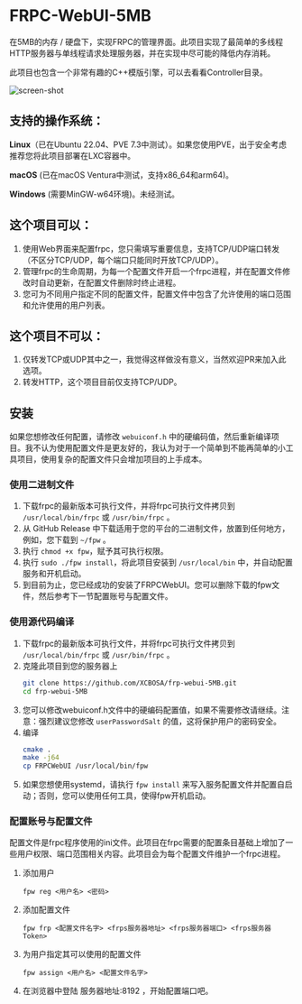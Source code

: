 # FRPC-WebUI-5MB
在5MB的内存 / 硬盘下，实现FRPC的管理界面。此项目实现了最简单的多线程HTTP服务器与单线程请求处理服务器，并在实现中尽可能的降低内存消耗。

此项目也包含一个非常有趣的C++模版引擎，可以去看看Controller目录。

![screen-shot](https://github.com/XCBOSA/frp-webui-5MB/blob/6879d14d89ef75c38c19e25954408eec5faf5433/screen-shot.jpeg)

## 支持的操作系统：
**Linux**（已在Ubuntu 22.04、PVE 7.3中测试）。如果您使用PVE，出于安全考虑推荐您将此项目部署在LXC容器中。

**macOS** (已在macOS Ventura中测试，支持x86_64和arm64)。

**Windows** (需要MinGW-w64环境)。未经测试。

## 这个项目可以：
1. 使用Web界面来配置frpc，您只需填写重要信息，支持TCP/UDP端口转发（不区分TCP/UDP，每个端口只能同时开放TCP/UDP）。
2. 管理frpc的生命周期，为每一个配置文件开启一个frpc进程，并在配置文件修改时自动更新，在配置文件删除时终止进程。
3. 您可为不同用户指定不同的配置文件，配置文件中包含了允许使用的端口范围和允许使用的用户列表。

## 这个项目不可以：
1. 仅转发TCP或UDP其中之一，我觉得这样做没有意义，当然欢迎PR来加入此选项。
2. 转发HTTP，这个项目目前仅支持TCP/UDP。

## 安装
如果您想修改任何配置，请修改 `webuiconf.h` 中的硬编码值，然后重新编译项目。我不认为使用配置文件是更友好的，我认为对于一个简单到不能再简单的小工具项目，使用复杂的配置文件只会增加项目的上手成本。
### 使用二进制文件
1. 下载frpc的最新版本可执行文件，并将frpc可执行文件拷贝到 `/usr/local/bin/frpc` 或 `/usr/bin/frpc` 。
2. 从 GitHub Release 中下载适用于您的平台的二进制文件，放置到任何地方，例如，您下载到 `~/fpw` 。
3. 执行 `chmod +x fpw`，赋予其可执行权限。
4. 执行 `sudo ./fpw install`，将此项目安装到 `/usr/local/bin` 中，并自动配置服务和开机启动。
5. 到目前为止，您已经成功的安装了FRPCWebUI。您可以删除下载的fpw文件，然后参考下一节配置账号与配置文件。
### 使用源代码编译
1. 下载frpc的最新版本可执行文件，并将frpc可执行文件拷贝到 `/usr/local/bin/frpc` 或 `/usr/bin/frpc` 。
2. 克隆此项目到您的服务器上
    ``` sh
    git clone https://github.com/XCBOSA/frp-webui-5MB.git
    cd frp-webui-5MB
    ```
3. 您可以修改webuiconf.h文件中的硬编码配置值，如果不需要修改请继续。注意：强烈建议您修改 `userPasswordSalt` 的值，这将保护用户的密码安全。
4. 编译
    ``` sh
    cmake .
    make -j64
    cp FRPCWebUI /usr/local/bin/fpw
    ```
5. 如果您想使用systemd，请执行 `fpw install` 来写入服务配置文件并配置自启动；否则，您可以使用任何工具，使得fpw开机启动。

### 配置账号与配置文件

配置文件是frpc程序使用的ini文件。此项目在frpc需要的配置条目基础上增加了一些用户权限、端口范围相关内容。此项目会为每个配置文件维护一个frpc进程。

1. 添加用户

    ```
    fpw reg <用户名> <密码>
    ```

2. 添加配置文件

    ```
    fpw frp <配置文件名字> <frps服务器地址> <frps服务器端口> <frps服务器Token>
    ```

3. 为用户指定其可以使用的配置文件

    ```
    fpw assign <用户名> <配置文件名字>
    ```

4. 在浏览器中登陆 服务器地址:8192 ，开始配置端口吧。
